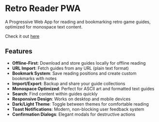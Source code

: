 # Retro Reader PWA

A Progressive Web App for reading and bookmarking retro game guides, optimized for monospace text content.

Check it out [here](https://brettmcginnis.github.io/retro-reader-pwa/)

## Features

- **Offline-First**: Download and store guides locally for offline reading
- **URL Import**: Fetch guides from any URL (plain text format)
- **Bookmark System**: Save reading positions and create custom bookmarks with notes
- **Import/Export**: Backup and share your guide collections
- **Monospace Optimized**: Perfect for ASCII art and formatted text guides
- **Search**: Find content within guides quickly
- **Responsive Design**: Works on desktop and mobile devices
- **Dark/Light Theme**: Toggle between themes for comfortable reading
- **Toast Notifications**: Modern, non-blocking user feedback system
- **Confirmation Dialogs**: Elegant modals for destructive actions
